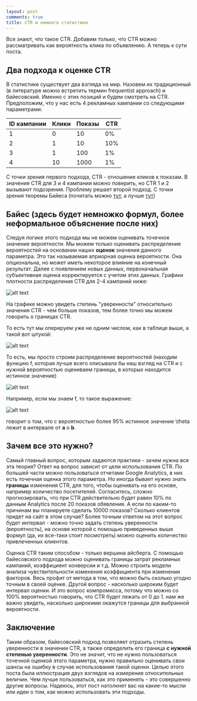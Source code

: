 ```yaml
---
layout: post
comments: true
title: CTR и немного статистики
---
```


Все знают, что такое  CTR. Добавим только, что CTR можно рассматривать как вероятность клика по объявлению.
А теперь к сути поста.


## Два подхода к оценке CTR


В статистике существует два взгляда на мир. Назовем их традиционный (в литературе можно встретить термин frequentist approach) и байесовский. Именно с этих позиций и будем смотреть на CTR. Предположим, что у нас есть 4 рекламных кампании со следующими параметрами:


ID кампании | Клики | Показы | CTR 
--- | --- | --- | --- 
1 | 0 | 10 | 0%
2 | 1 | 10 | 10% 
3 | 1 | 100 | 1% 
4 | 10 | 1000 | 1%


С точки зрения первого подхода, CTR  - отношение кликов к показам. В значения CTR для 3 и 4 кампании можно поверить, но CTR 1 и 2 вызывают подозрения. Проблему решает второй подход. С точки зрения теоремы Байеса (почитать можно [тут], а лучше [тут]) 

## Байес (здесь будет немножко формул, более неформальное объяснение после них)

Следуя логике этого подхода мы не можем оценивать точечное значение вероятности. Мы можем только оценивать распределение вероятностей на основании наших **оценок** значения данного параметра. Это так называемая априорная оценка вероятности. Она опциональна, но может иметь некоторое влияние на конечный результат. Далее с появлением новых данных, первоначальная субъективная оценка корректируется с учетом этих данных. Графики плотности распределения CTR для 2-4 кампаний ниже:


![alt text][logo1]


На графике можно увидеть степень "уверенности" относительно значения CTR - чем больше показов, тем более точно мы можем говорить о границах CTR. 

То есть тут мы оперируем уже не одним числом, как в таблице выше, а такой вот штукой:


![alt text][int1]


То есть, мы просто строим распределение вероятностей (находим функцию f, которая лучше всего описывала бы наш взгляд на CTR и с нужной вероятностью оцениваем границы, в которых находится истинное значение)


![alt text][logo2]


Например, если мы знаем f, то такое выражение:


![alt text][int2]


говорит о том, что с вероятностью более 95% истинное значение \theta лежит в интервале от **a** о **b**.


## Зачем все это нужно?


Самый главный вопрос, которым задаются практики - зачем нужна вся эта теория? Ответ на вопрос зависит от цели использования CTR. По большей части можно пользоваться отчетами Google Analytics, в них есть точечная оценка этого параметра. 
Но иногда бывает нужно знать **границы** изменения CTR, для того, чтобы оценивать на его основе, например количество посетителей. Согласитесь, сложно прогнозировать, что при CTR действительно будет равен 10% по данным Analytics после 20 показов обявления. А если по каким-то причинам вы планируете сделать 10000 показов? Сколько клиентов придет на сайт в этом случае?
Более точным ответом на этот вопрос будет интервал - можно точно задать степень уверенности (вероятность), на основе которой с помощью приведенных выше формул (да, их все-таки стоит посмотреть) можно оценить количество привлеченных клиентов. 


Оценка CTR таким способом - только вершина айсберга. С помощью байесовского подхода можно оценивать границы затрат рекламных кампаний, коэффициент конверсии и т.д. Можно строить модели анализа чувствительности изменения коэффициента при изменении факторов. 
Весь профит от метода в том, что можно быть сколько угодно точным в своей оценке. Другой вопрос - насколько широким будет интервал оценки. И это вопрос компромисса, потому что можно со 100% вероятностью говорить, что CTR будет лежать от 0 до 1. нам же важно увидеть, насколько широкими окажутся границы для выбранной вероятности. 


## Заключение

Таким образом, байесовский подход позволяет отразить степень уверенности в значении CTR, а также определить его граница **с нужной степенью уверенности**. Это не значит, что не нужно пользоваться точечной оценкой этого параметра, нужно правильно оценивать свои шансы на ошибку в случае использования такой оценки. 
Целью этого поста была иллюстрация двух взглядов на измерение относительных величин. Чем лучше пользоваться, как это применять - это совершенно другие вопросы. 
Надеюсь, этот пост натолкнет вас на какие-то мысли или идеи о том, как можно использовать эти подходы. 




[тут]: https://en.wikipedia.org/wiki/Bayes%27_theorem
[тут]: http://www.yudkowsky.net/rational/bayes
[logo1]: https://m.realweb.ru/service/home/~/?auth=co&loc=ru&id=680&part=2
[int1]: http://i76.fastpic.ru/big/2016/0322/98/6debab40a0d02f5c14bfce905d86f298.png
[logo2]: https://www.chrisstucchio.com/blog_media/2013/bayesian_analysis_conversion_rates/posterior_distribution.png
[int2]: http://i76.fastpic.ru/big/2016/0322/c9/21886866f8efa7ab6f1c6bc8feee46c9.png
